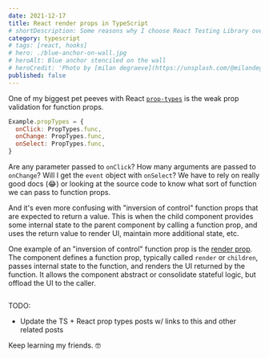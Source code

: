 ```yaml
---
date: 2021-12-17
title: React render props in TypeScript
# shortDescription: Some reasons why I choose React Testing Library over Enzyme for testing React components
category: typescript
# tags: [react, hooks]
# hero: ./blue-anchor-on-wall.jpg
# heroAlt: Blue anchor stenciled on the wall
# heroCredit: 'Photo by [milan degraeve](https://unsplash.com/@milandegraeve)'
published: false
---
```


One of my biggest pet peeves with React [`prop-types`](https://www.npmjs.com/package/prop-types) is the weak prop validation for function props.

```js
Example.propTypes = {
  onClick: PropTypes.func,
  onChange: PropTypes.func,
  onSelect: PropTypes.func,
}
```

Are any parameter passed to `onClick`? How many arguments are passed to `onChange`? Will I get the `event` object with `onSelect`? We have to rely on really good docs (😂) or looking at the source code to know what sort of function we can pass to function props.

And it's even more confusing with "inversion of control" function props that are expected to return a value. This is when the child component provides some internal state to the parent component by calling a function prop, and uses the return value to render UI, maintain more additional state, etc.

One example of an "inversion of control" function prop is the [render prop](https://ui.dev/react-render-props/). The component defines a function prop, typically called `render` or `children`, passes internal state to the function, and renders the UI returned by the function. It allows the component abstract or consolidate stateful logic, but offload the UI to the caller.

```js

```

TODO:

- Update the TS + React prop types posts w/ links to this and other related posts

Keep learning my friends. 🤓
